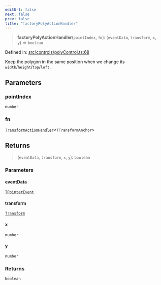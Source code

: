 ```yaml
---
editUrl: false
next: false
prev: false
title: "factoryPolyActionHandler"
---
```


> **factoryPolyActionHandler**(`pointIndex`, `fn`): (`eventData`, `transform`, `x`, `y`) => `boolean`

Defined in: [src/controls/polyControl.ts:68](https://github.com/fabricjs/fabric.js/blob/8748628df7e9de00ba77413bfc3ad9e9fe9d4f30/src/controls/polyControl.ts#L68)

Keep the polygon in the same position when we change its `width`/`height`/`top`/`left`.

## Parameters

### pointIndex

`number`

### fn

[`TransformActionHandler`](/api/type-aliases/transformactionhandler/)\<`TTransformAnchor`\>

## Returns

> (`eventData`, `transform`, `x`, `y`): `boolean`

### Parameters

#### eventData

[`TPointerEvent`](/api/type-aliases/tpointerevent/)

#### transform

[`Transform`](/api/type-aliases/transform/)

#### x

`number`

#### y

`number`

### Returns

`boolean`
